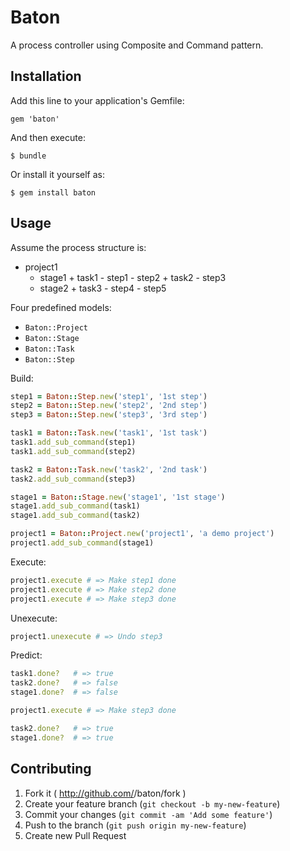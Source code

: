 # Baton

A process controller using Composite and Command pattern.

## Installation

Add this line to your application's Gemfile:

    gem 'baton'

And then execute:

    $ bundle

Or install it yourself as:

    $ gem install baton

## Usage


Assume the process structure is:

+ project1
  - stage1
        + task1
            - step1
            - step2
        + task2
            - step3
  - stage2
        + task3
            - step4
            - step5

Four predefined models:

+ `Baton::Project`
+ `Baton::Stage`
+ `Baton::Task`
+ `Baton::Step`

Build:

```ruby
step1 = Baton::Step.new('step1', '1st step')
step2 = Baton::Step.new('step2', '2nd step')
step3 = Baton::Step.new('step3', '3rd step')

task1 = Baton::Task.new('task1', '1st task')
task1.add_sub_command(step1)
task1.add_sub_command(step2)

task2 = Baton::Task.new('task2', '2nd task')
task2.add_sub_command(step3)

stage1 = Baton::Stage.new('stage1', '1st stage')
stage1.add_sub_command(task1)
stage1.add_sub_command(task2)

project1 = Baton::Project.new('project1', 'a demo project')
project1.add_sub_command(stage1)
```

Execute:

```ruby
project1.execute # => Make step1 done
project1.execute # => Make step2 done
project1.execute # => Make step3 done
```

Unexecute:

```ruby
project1.unexecute # => Undo step3
```

Predict:

```ruby
task1.done?   # => true
task2.done?   # => false
stage1.done?  # => false

project1.execute # => Make step3 done

task2.done?   # => true
stage1.done?  # => true
```

## Contributing

1. Fork it ( http://github.com/<my-github-username>/baton/fork )
2. Create your feature branch (`git checkout -b my-new-feature`)
3. Commit your changes (`git commit -am 'Add some feature'`)
4. Push to the branch (`git push origin my-new-feature`)
5. Create new Pull Request
